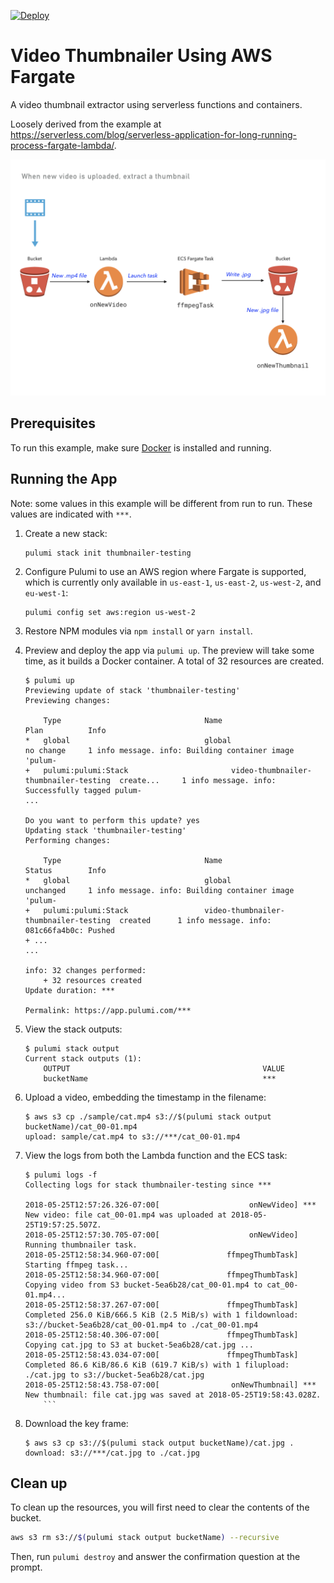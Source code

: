 [![Deploy](https://get.pulumi.com/new/button.svg)](https://app.pulumi.com/new)

# Video Thumbnailer Using AWS Fargate

A video thumbnail extractor using serverless functions and containers.

Loosely derived from the example at https://serverless.com/blog/serverless-application-for-long-running-process-fargate-lambda/.

![When a new video is uploaded, extract a thumbnail](thumbnailer-diagram.png)

## Prerequisites

To run this example, make sure [Docker](https://docs.docker.com/engine/installation/) is installed and running.

## Running the App

Note: some values in this example will be different from run to run.  These values are indicated
with `***`.

1.  Create a new stack:

    ```
    pulumi stack init thumbnailer-testing
    ```

1.  Configure Pulumi to use an AWS region where Fargate is supported, which is currently only available in `us-east-1`, `us-east-2`, `us-west-2`, and `eu-west-1`:

    ```
    pulumi config set aws:region us-west-2
    ```

1.  Restore NPM modules via `npm install` or `yarn install`.

1.  Preview and deploy the app via `pulumi up`. The preview will take some time, as it builds a Docker container. A total of 32 resources are created.

    ```
    $ pulumi up
    Previewing update of stack 'thumbnailer-testing'
    Previewing changes:

        Type                                Name                                   Plan          Info
    *   global                              global                                 no change     1 info message. info: Building container image 'pulum-
    +   pulumi:pulumi:Stack                       video-thumbnailer-thumbnailer-testing  create...     1 info message. info: Successfully tagged pulum-
    ...

    Do you want to perform this update? yes
    Updating stack 'thumbnailer-testing'
    Performing changes:

        Type                                Name                                   Status        Info
    *   global                              global                                 unchanged     1 info message. info: Building container image 'pulum-
    +   pulumi:pulumi:Stack                 video-thumbnailer-thumbnailer-testing  created      1 info message. info: 081c66fa4b0c: Pushed
    + ...
    ...

    info: 32 changes performed:
        + 32 resources created
    Update duration: ***

    Permalink: https://app.pulumi.com/***
    ```

1.  View the stack outputs:

    ```
    $ pulumi stack output
    Current stack outputs (1):
        OUTPUT                                           VALUE
        bucketName                                       ***
    ```

1.  Upload a video, embedding the timestamp in the filename:

    ```
    $ aws s3 cp ./sample/cat.mp4 s3://$(pulumi stack output bucketName)/cat_00-01.mp4
    upload: sample/cat.mp4 to s3://***/cat_00-01.mp4
    ```

1.  View the logs from both the Lambda function and the ECS task:

    ```
    $ pulumi logs -f
    Collecting logs for stack thumbnailer-testing since ***

    2018-05-25T12:57:26.326-07:00[                    onNewVideo] *** New video: file cat_00-01.mp4 was uploaded at 2018-05-25T19:57:25.507Z.
    2018-05-25T12:57:30.705-07:00[                    onNewVideo] Running thumbnailer task.
    2018-05-25T12:58:34.960-07:00[               ffmpegThumbTask] Starting ffmpeg task...
    2018-05-25T12:58:34.960-07:00[               ffmpegThumbTask] Copying video from S3 bucket-5ea6b28/cat_00-01.mp4 to cat_00-01.mp4...
    2018-05-25T12:58:37.267-07:00[               ffmpegThumbTask] Completed 256.0 KiB/666.5 KiB (2.5 MiB/s) with 1 fildownload: s3://bucket-5ea6b28/cat_00-01.mp4 to ./cat_00-01.mp4
    2018-05-25T12:58:40.306-07:00[               ffmpegThumbTask] Copying cat.jpg to S3 at bucket-5ea6b28/cat.jpg ...
    2018-05-25T12:58:43.034-07:00[               ffmpegThumbTask] Completed 86.6 KiB/86.6 KiB (619.7 KiB/s) with 1 filupload: ./cat.jpg to s3://bucket-5ea6b28/cat.jpg
    2018-05-25T12:58:43.758-07:00[                onNewThumbnail] *** New thumbnail: file cat.jpg was saved at 2018-05-25T19:58:43.028Z.
        ```

1.  Download the key frame:

    ```
    $ aws s3 cp s3://$(pulumi stack output bucketName)/cat.jpg .
    download: s3://***/cat.jpg to ./cat.jpg
    ```

## Clean up

To clean up the resources, you will first need to clear the contents of the bucket.

```bash
aws s3 rm s3://$(pulumi stack output bucketName) --recursive
```

Then, run `pulumi destroy` and answer the confirmation question at the prompt.
